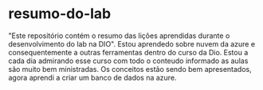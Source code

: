 # resumo-do-lab
"Este repositório contém o resumo das lições aprendidas durante o desenvolvimento do lab na DIO".
Estou aprendedo sobre nuvem da azure e consequentemente a outras ferramentas dentro do curso da Dio.
Estou a cada dia admirando esse curso com todo o conteudo informado as aulas são muito bem ministradas.
Os conceitos estão sendo bem apresentados, agora aprendi a criar um banco de dados na azure.
